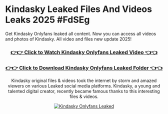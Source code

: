 # Kindasky Leaked Files And Videos Leaks 2025 #FdSEg

Get Kindasky Onlyfans leaked all content. Now you can access all videos and photos of Kindasky. All video and files new update 2025!
<div align="center" title="Kindasky Onlyfans Leaked">
  
### [👉👉 Click to Watch Kindasky Onlyfans Leaked Video 👈👈](https://links2leaks.com?utm_source=kindasky&utm_medium=gitfeb)  
### [👉👉 Click to Download Kindasky Onlyfans Leaked Folder 👈👈](https://links2leaks.com?utm_source=kindasky&utm_medium=gitfeb)  

Kindasky original files & videos took the internet by storm and amazed viewers on various Leaked social media platforms. Kindasky, a young and talented digital creator, recently became famous thanks to this interesting files & videos.

[![Kindasky Onlyfans Leaked](https://i.ibb.co/93hzkbrt/l2l.gif)](https://links2leaks.com?utm_source=kindasky&utm_medium=gitfeb)  

</div>
